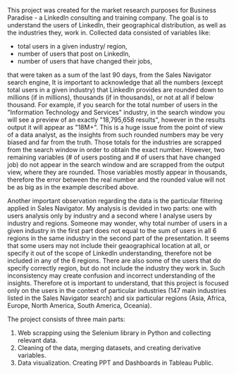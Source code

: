 This project was created for the market research purposes for Business Paradise - a LinkedIn consulting and training company. The goal is to understand the users of LinkedIn, their geographical distribution, as well as the industries they, work in. Collected data consisted of variables like: 
- total users in a given industry/ region, 
- number of users that post on LinkedIn, 
- number of users that have changed their jobs, 

that were taken as a sum of the last 90 days, from the Sales Navigator search engine, It is important to acknowledge that all the numbers (except total users in a given industry) that LinkedIn provides are rounded down to millions (if in millions), thousands (if in thousands), or not at all if below thousand. For example, if you search for the total number of users in the "Information Technology and Services" industry, in the search window you will see a preview of an exactly "18,795,658 results", however in the results output it will appear as "18M+". This is a huge issue from the point of view of a data analyst, as the insights from such rounded numbers may be very biased and far from the truth. Those totals for the industries are scrapped from the search window in order to obtain the exact number. However, two remaining variables (# of users posting and # of users that have changed job) do not appear in the search window and are scrapped from the output view, where they are rounded. Those variables mostly appear in thousands, therefore the error between the real number and the rounded value will not be as big as in the example described above.

Another important observation regarding the data is the particular filtering applied in Sales Navigator. My analysis is devided in two parts: one with users analysis only by industry and a second where I analyse users by industry and regions. Someone may wonder, why total number of users in a given industry in the first part does not equal to the sum of users in all 6 regions in the same industry in the second part of the presentation. It seems that some users may not include their geaographical location at all, or specify it out of the scope of LinkedIn understanding, therefore not be included in any of the 6 regions. There are also some of the users that do specify correctly region, but do not include the industry they work in. Such inconsistency may create confusion and incorrect understanding of the insights. Therefore ot is important to understand, that this project is focused only on the users in the context of particular industries (147 main industries listed in the Sales Navigator search) and six particular regions (Asia, Africa, Europe, North America, South America, Oceania).

The project consists of three main parts:
1. Web scrapping using the Selenium library in Python and collecting relevant data.
2. Cleaning of the data, merging datasets, and creating derivative variables.
3. Data visualization. Creating PPT and Dashboards in Tableau Public.
